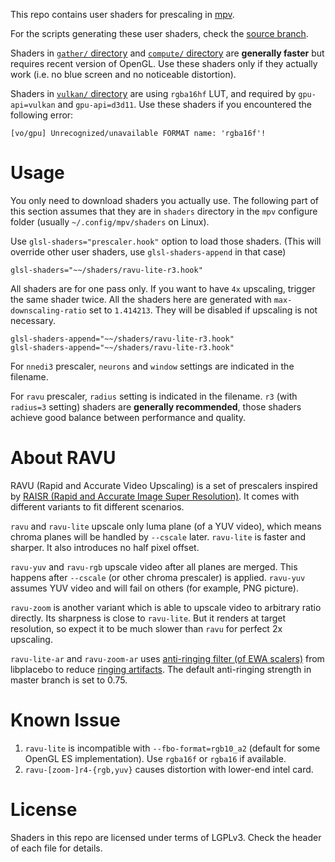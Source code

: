 This repo contains user shaders for prescaling in [mpv](https://mpv.io/).

For the scripts generating these user shaders, check the [source
branch](https://github.com/bjin/mpv-prescalers/tree/source).

Shaders in [`gather/` directory](https://github.com/bjin/mpv-prescalers/tree/master/gather)
and [`compute/` directory](https://github.com/bjin/mpv-prescalers/tree/master/compute)
are **generally faster** but requires recent version of OpenGL.
Use these shaders only if they actually work (i.e. no blue screen and no noticeable distortion).

Shaders in [`vulkan/` directory](https://github.com/bjin/mpv-prescalers/tree/master/vulkan)
are using `rgba16hf` LUT, and required by `gpu-api=vulkan` and
`gpu-api=d3d11`. Use these shaders if you encountered the following error:

```
[vo/gpu] Unrecognized/unavailable FORMAT name: 'rgba16f'!
```

# Usage

You only need to download shaders you actually use. The following part of this
section assumes that they are in `shaders` directory in the `mpv` configure
folder (usually `~/.config/mpv/shaders` on Linux).

Use `glsl-shaders="prescaler.hook"` option to load those shaders. (This will
override other user shaders, use `glsl-shaders-append` in that case)

```
glsl-shaders="~~/shaders/ravu-lite-r3.hook"
```

All shaders are for one pass only. If you want to have `4x` upscaling, trigger
the same shader twice. All the shaders here are generated with
`max-downscaling-ratio` set to `1.414213`. They will be disabled if upscaling is not necessary.

```
glsl-shaders-append="~~/shaders/ravu-lite-r3.hook"
glsl-shaders-append="~~/shaders/ravu-lite-r3.hook"
```

For `nnedi3` prescaler, `neurons` and `window` settings are indicated in the
filename.

For `ravu` prescaler, `radius` setting is indicated in the filename. `r3`
(with `radius=3` setting) shaders are **generally recommended**, those shaders
achieve good balance between performance and quality.

# About RAVU

RAVU (Rapid and Accurate Video Upscaling) is a set of prescalers inspired by
[RAISR (Rapid and Accurate Image Super Resolution)](https://ai.googleblog.com/2016/11/enhance-raisr-sharp-images-with-machine.html).
It comes with different variants to fit different scenarios.

`ravu` and `ravu-lite` upscale only luma plane (of a YUV video), which means
chroma planes will be handled by `--cscale` later. `ravu-lite` is faster and
sharper. It also introduces no half pixel offset.

`ravu-yuv` and `ravu-rgb` upscale video after all planes are merged. This happens
after `--cscale` (or other chroma prescaler) is applied. `ravu-yuv` assumes YUV
video and will fail on others (for example, PNG picture).

`ravu-zoom` is another variant which is able to upscale video to arbitrary ratio
directly. Its sharpness is close to `ravu-lite`. But it renders at target
resolution, so expect it to be much slower than `ravu` for perfect 2x upscaling.

`ravu-lite-ar` and `ravu-zoom-ar` uses [anti-ringing filter (of EWA scalers)](https://github.com/haasn/libplacebo/commit/0581828343ddaafb81d296aa510d4d141e4d9b50) from libplacebo to reduce
[ringing artifacts](https://en.wikipedia.org/wiki/Ringing_artifacts). The default anti-ringing strength in master branch is set to 0.75.

# Known Issue

1. `ravu-lite` is incompatible with `--fbo-format=rgb10_a2` (default
   for some OpenGL ES implementation). Use `rgba16f` or `rgba16` if available.
2. `ravu-[zoom-]r4-{rgb,yuv}` causes distortion with lower-end intel card.

# License

Shaders in this repo are licensed under terms of LGPLv3. Check the header of
each file for details.
